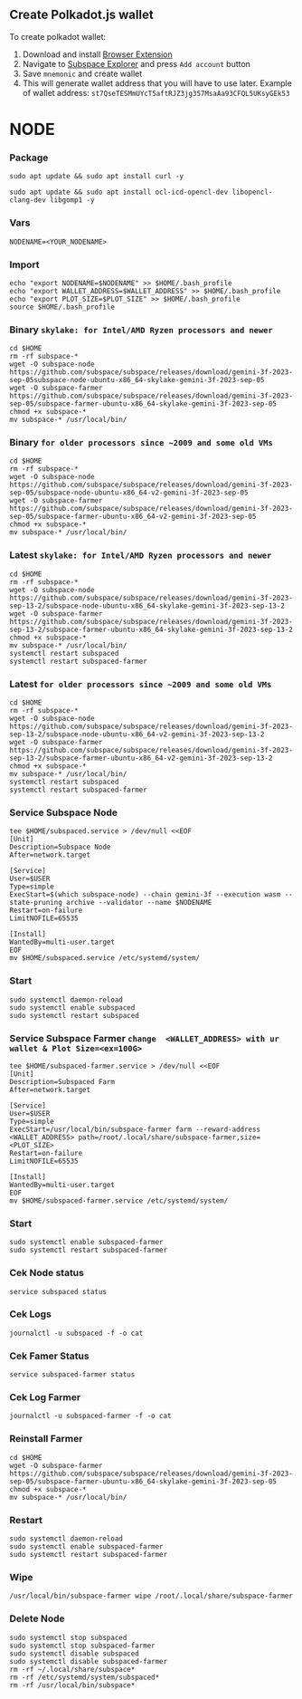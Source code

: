 ## Create Polkadot.js wallet
To create polkadot wallet:
1. Download and install [Browser Extension](https://polkadot.js.org/extension/)
2. Navigate to [Subspace Explorer](https://polkadot.js.org/apps/?rpc=wss%3A%2F%2Feu-1.gemini-2a.subspace.network%2Fws#/accounts) and press `Add account` button
3. Save `mnemonic` and create wallet
4. This will generate wallet address that you will have to use later. Example of wallet address: `st7QseTESMmUYcT5aftRJZ3jg357MsaAa93CFQL5UKsyGEk53`


# NODE
### Package
```
sudo apt update && sudo apt install curl -y
```
```
sudo apt update && sudo apt install ocl-icd-opencl-dev libopencl-clang-dev libgomp1 -y
```
### Vars
```
NODENAME=<YOUR_NODENAME>
```
### Import
```
echo "export NODENAME=$NODENAME" >> $HOME/.bash_profile
echo "export WALLET_ADDRESS=$WALLET_ADDRESS" >> $HOME/.bash_profile
echo "export PLOT_SIZE=$PLOT_SIZE" >> $HOME/.bash_profile
source $HOME/.bash_profile
```
### Binary `skylake: for Intel/AMD Ryzen processors and newer`
```
cd $HOME
rm -rf subspace-*
wget -O subspace-node https://github.com/subspace/subspace/releases/download/gemini-3f-2023-sep-05subspace-node-ubuntu-x86_64-skylake-gemini-3f-2023-sep-05
wget -O subspace-farmer https://github.com/subspace/subspace/releases/download/gemini-3f-2023-sep-05/subspace-farmer-ubuntu-x86_64-skylake-gemini-3f-2023-sep-05
chmod +x subspace-*
mv subspace-* /usr/local/bin/
```
### Binary `for older processors since ~2009 and some old VMs`
```
cd $HOME
rm -rf subspace-*
wget -O subspace-node https://github.com/subspace/subspace/releases/download/gemini-3f-2023-sep-05/subspace-node-ubuntu-x86_64-v2-gemini-3f-2023-sep-05
wget -O subspace-farmer https://github.com/subspace/subspace/releases/download/gemini-3f-2023-sep-05/subspace-farmer-ubuntu-x86_64-v2-gemini-3f-2023-sep-05
chmod +x subspace-*
mv subspace-* /usr/local/bin/
```
### Latest  `skylake: for Intel/AMD Ryzen processors and newer`
```
cd $HOME
rm -rf subspace-*
wget -O subspace-node https://github.com/subspace/subspace/releases/download/gemini-3f-2023-sep-13-2/subspace-node-ubuntu-x86_64-skylake-gemini-3f-2023-sep-13-2
wget -O subspace-farmer https://github.com/subspace/subspace/releases/download/gemini-3f-2023-sep-13-2/subspace-farmer-ubuntu-x86_64-skylake-gemini-3f-2023-sep-13-2
chmod +x subspace-*
mv subspace-* /usr/local/bin/
systemctl restart subspaced
systemctl restart subspaced-farmer
```
### Latest `for older processors since ~2009 and some old VMs`
```
cd $HOME
rm -rf subspace-*
wget -O subspace-node https://github.com/subspace/subspace/releases/download/gemini-3f-2023-sep-13-2/subspace-node-ubuntu-x86_64-v2-gemini-3f-2023-sep-13-2
wget -O subspace-farmer https://github.com/subspace/subspace/releases/download/gemini-3f-2023-sep-13-2/subspace-farmer-ubuntu-x86_64-v2-gemini-3f-2023-sep-13-2
chmod +x subspace-*
mv subspace-* /usr/local/bin/
systemctl restart subspaced
systemctl restart subspaced-farmer
```

### Service Subspace Node
 ```
tee $HOME/subspaced.service > /dev/null <<EOF
[Unit]
Description=Subspace Node
After=network.target

[Service]
User=$USER
Type=simple
ExecStart=$(which subspace-node) --chain gemini-3f --execution wasm --state-pruning archive --validator --name $NODENAME
Restart=on-failure
LimitNOFILE=65535

[Install]
WantedBy=multi-user.target
EOF
mv $HOME/subspaced.service /etc/systemd/system/
```
### Start
```
sudo systemctl daemon-reload
sudo systemctl enable subspaced
sudo systemctl restart subspaced
```

### Service Subspace Farmer `change  <WALLET_ADDRESS> with ur wallet & Plot Size=<ex=100G>`
```
tee $HOME/subspaced-farmer.service > /dev/null <<EOF
[Unit]
Description=Subspaced Farm
After=network.target

[Service]
User=$USER
Type=simple
ExecStart=/usr/local/bin/subspace-farmer farm --reward-address <WALLET_ADDRESS> path=/root/.local/share/subspace-farmer,size=<PLOT_SIZE>
Restart=on-failure
LimitNOFILE=65535

[Install]
WantedBy=multi-user.target
EOF
mv $HOME/subspaced-farmer.service /etc/systemd/system/
```

### Start
```
sudo systemctl enable subspaced-farmer
sudo systemctl restart subspaced-farmer
```
### Cek Node status
```
service subspaced status
```
### Cek Logs
```
journalctl -u subspaced -f -o cat
```
### Cek Famer Status
```
service subspaced-farmer status
```
### Cek Log Farmer
```
journalctl -u subspaced-farmer -f -o cat
```
### Reinstall Farmer
```
cd $HOME
wget -O subspace-farmer https://github.com/subspace/subspace/releases/download/gemini-3f-2023-sep-05/subspace-farmer-ubuntu-x86_64-skylake-gemini-3f-2023-sep-05
chmod +x subspace-*
mv subspace-* /usr/local/bin/
```
### Restart
```
sudo systemctl daemon-reload
sudo systemctl enable subspaced-farmer
sudo systemctl restart subspaced-farmer
```

### Wipe
```
/usr/local/bin/subspace-farmer wipe /root/.local/share/subspace-farmer
```


### Delete Node
```
sudo systemctl stop subspaced
sudo systemctl stop subspaced-farmer
sudo systemctl disable subspaced
sudo systemctl disable subspaced-farmer
rm -rf ~/.local/share/subspace*
rm -rf /etc/systemd/system/subspaced*
rm -rf /usr/local/bin/subspace*
```



